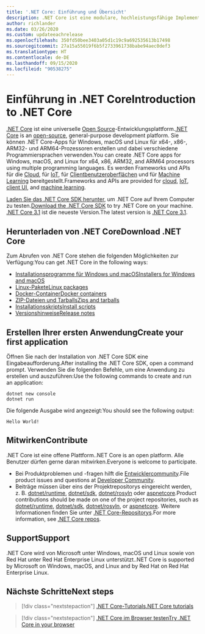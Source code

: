 ```yaml
---
title: '.NET Core: Einführung und Übersicht'
description: .NET Core ist eine modulare, hochleistungsfähige Implementierung von .NET, mit der Sie Windows-, Linux- und macOS-Apps erstellen können. Erfahren Sie mehr über .NET Core, und legen Sie los.
author: richlander
ms.date: 03/26/2020
ms.custom: updateeachrelease
ms.openlocfilehash: 350fd50bee3403a05d1c19c9a692535613b17498
ms.sourcegitcommit: 27a15a55019f6b5f2733961738babe94aec0def3
ms.translationtype: HT
ms.contentlocale: de-DE
ms.lasthandoff: 09/15/2020
ms.locfileid: "90538275"
---
```

# <a name="introduction-to-net-core"></a><span data-ttu-id="c1416-104">Einführung in .NET Core</span><span class="sxs-lookup"><span data-stu-id="c1416-104">Introduction to .NET Core</span></span>

<span data-ttu-id="c1416-105">[.NET Core](about.md) ist eine universelle [Open Source](https://github.com/dotnet/runtime/blob/master/LICENSE.TXT)-Entwicklungsplattform.</span><span class="sxs-lookup"><span data-stu-id="c1416-105">[.NET Core](about.md) is an [open-source](https://github.com/dotnet/runtime/blob/master/LICENSE.TXT), general-purpose development platform.</span></span> <span data-ttu-id="c1416-106">Sie können .NET Core-Apps für Windows, macOS und Linux für x64-, x86-, ARM32- und ARM64-Prozessoren erstellen und dabei verschiedene Programmiersprachen verwenden.</span><span class="sxs-lookup"><span data-stu-id="c1416-106">You can create .NET Core apps for Windows, macOS, and Linux for x64, x86, ARM32, and ARM64 processors using multiple programming languages.</span></span> <span data-ttu-id="c1416-107">Es werden Frameworks und APIs für die [Cloud](/aspnet/core/), für [IoT](/archive/msdn-magazine/2019/august/net-core-cross-platform-iot-programming-with-net-core-3-0), für [Clientbenutzeroberflächen](../desktop-wpf/overview/index.md) und für [Machine Learning](../machine-learning/index.yml) bereitgestellt.</span><span class="sxs-lookup"><span data-stu-id="c1416-107">Frameworks and APIs are provided for [cloud](/aspnet/core/), [IoT](/archive/msdn-magazine/2019/august/net-core-cross-platform-iot-programming-with-net-core-3-0), [client UI](../desktop-wpf/overview/index.md), and [machine learning](../machine-learning/index.yml).</span></span>

<span data-ttu-id="c1416-108">[Laden Sie das .NET Core SDK herunter](https://dotnet.microsoft.com/download), um .NET Core auf Ihrem Computer zu testen.</span><span class="sxs-lookup"><span data-stu-id="c1416-108">[Download the .NET Core SDK](https://dotnet.microsoft.com/download) to try .NET Core on your machine.</span></span> <span data-ttu-id="c1416-109">[.NET Core 3.1](https://devblogs.microsoft.com/dotnet/announcing-net-core-3-1/) ist die neueste Version.</span><span class="sxs-lookup"><span data-stu-id="c1416-109">The latest version is [.NET Core 3.1](https://devblogs.microsoft.com/dotnet/announcing-net-core-3-1/).</span></span>

## <a name="download-net-core"></a><span data-ttu-id="c1416-110">Herunterladen von .NET Core</span><span class="sxs-lookup"><span data-stu-id="c1416-110">Download .NET Core</span></span>

<span data-ttu-id="c1416-111">Zum Abrufen von .NET Core stehen die folgenden Möglichkeiten zur Verfügung:</span><span class="sxs-lookup"><span data-stu-id="c1416-111">You can get .NET Core in the following ways:</span></span>

* [<span data-ttu-id="c1416-112">Installationsprogramme für Windows und macOS</span><span class="sxs-lookup"><span data-stu-id="c1416-112">Installers for Windows and macOS</span></span>](https://dotnet.microsoft.com/download)
* [<span data-ttu-id="c1416-113">Linux-Pakete</span><span class="sxs-lookup"><span data-stu-id="c1416-113">Linux packages</span></span>](./install/linux.md)
* [<span data-ttu-id="c1416-114">Docker-Container</span><span class="sxs-lookup"><span data-stu-id="c1416-114">Docker containers</span></span>](https://hub.docker.com/_/microsoft-dotnet-core/)
* [<span data-ttu-id="c1416-115">ZIP-Dateien und Tarballs</span><span class="sxs-lookup"><span data-stu-id="c1416-115">Zips and tarballs</span></span>](https://dotnet.microsoft.com/download/dotnet-core/3.1)
* [<span data-ttu-id="c1416-116">Installationsskripts</span><span class="sxs-lookup"><span data-stu-id="c1416-116">Install scripts</span></span>](https://dotnet.microsoft.com/download/dotnet-core/scripts)
* [<span data-ttu-id="c1416-117">Versionshinweise</span><span class="sxs-lookup"><span data-stu-id="c1416-117">Release notes</span></span>](https://github.com/dotnet/core/tree/master/release-notes)

## <a name="create-your-first-application"></a><span data-ttu-id="c1416-118">Erstellen Ihrer ersten Anwendung</span><span class="sxs-lookup"><span data-stu-id="c1416-118">Create your first application</span></span>

<span data-ttu-id="c1416-119">Öffnen Sie nach der Installation von .NET Core SDK eine Eingabeaufforderung.</span><span class="sxs-lookup"><span data-stu-id="c1416-119">After installing the .NET Core SDK, open a command prompt.</span></span> <span data-ttu-id="c1416-120">Verwenden Sie die folgenden Befehle, um eine Anwendung zu erstellen und auszuführen:</span><span class="sxs-lookup"><span data-stu-id="c1416-120">Use the following commands to create and run an application:</span></span>

```dotnetcli
dotnet new console
dotnet run
```

<span data-ttu-id="c1416-121">Die folgende Ausgabe wird angezeigt:</span><span class="sxs-lookup"><span data-stu-id="c1416-121">You should see the following output:</span></span>

```output
Hello World!
```

## <a name="contribute"></a><span data-ttu-id="c1416-122">Mitwirken</span><span class="sxs-lookup"><span data-stu-id="c1416-122">Contribute</span></span>

<span data-ttu-id="c1416-123">.NET Core ist eine offene Plattform.</span><span class="sxs-lookup"><span data-stu-id="c1416-123">.NET Core is an open platform.</span></span> <span data-ttu-id="c1416-124">Alle Benutzer dürfen gerne daran mitwirken.</span><span class="sxs-lookup"><span data-stu-id="c1416-124">Everyone is welcome to participate.</span></span>

* <span data-ttu-id="c1416-125">Bei Produktproblemen und -fragen hilft die [Entwicklercommunity](https://developercommunity.visualstudio.com/spaces/61/index.html).</span><span class="sxs-lookup"><span data-stu-id="c1416-125">File product issues and questions at [Developer Community](https://developercommunity.visualstudio.com/spaces/61/index.html).</span></span>
* <span data-ttu-id="c1416-126">Beiträge müssen über eins der Projektrepositorys eingereicht werden, z. B. [dotnet/runtime](https://github.com/dotnet/runtime), [dotnet/sdk](https://github.com/dotnet/sdk), [dotnet/rosyln](https://github.com/dotnet/roslyn) oder [aspnetcore](https://github.com/dotnet/aspnetcore).</span><span class="sxs-lookup"><span data-stu-id="c1416-126">Product contributions should be made on one of the project repositories, such as [dotnet/runtime](https://github.com/dotnet/runtime), [dotnet/sdk](https://github.com/dotnet/sdk), [dotnet/rosyln](https://github.com/dotnet/roslyn), or [aspnetcore](https://github.com/dotnet/aspnetcore).</span></span> <span data-ttu-id="c1416-127">Weitere Informationen finden Sie unter [.NET Core-Repositorys](https://github.com/dotnet/core/blob/master/Documentation/core-repos.md).</span><span class="sxs-lookup"><span data-stu-id="c1416-127">For more information, see [.NET Core repos](https://github.com/dotnet/core/blob/master/Documentation/core-repos.md).</span></span>

## <a name="support"></a><span data-ttu-id="c1416-128">Support</span><span class="sxs-lookup"><span data-stu-id="c1416-128">Support</span></span>

<span data-ttu-id="c1416-129">.NET Core wird von Microsoft unter Windows, macOS und Linux sowie von Red Hat unter Red Hat Enterprise Linux unterstützt.</span><span class="sxs-lookup"><span data-stu-id="c1416-129">.NET Core is supported by Microsoft on Windows, macOS, and Linux and by Red Hat on Red Hat Enterprise Linux.</span></span>

## <a name="next-steps"></a><span data-ttu-id="c1416-130">Nächste Schritte</span><span class="sxs-lookup"><span data-stu-id="c1416-130">Next steps</span></span>

> [!div class="nextstepaction"]
> [<span data-ttu-id="c1416-131">.NET Core-Tutorials</span><span class="sxs-lookup"><span data-stu-id="c1416-131">.NET Core tutorials</span></span>](tutorials/index.md)

> [!div class="nextstepaction"]
> [<span data-ttu-id="c1416-132">.NET Core im Browser testen</span><span class="sxs-lookup"><span data-stu-id="c1416-132">Try .NET Core in your browser</span></span>](../csharp/tutorials/intro-to-csharp/numbers-in-csharp.yml)
